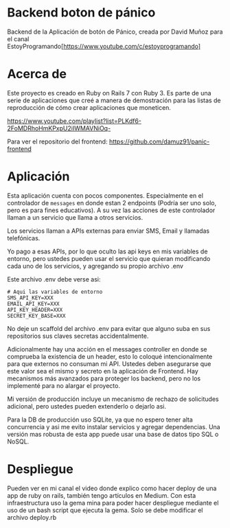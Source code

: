 # Backend boton de pánico
Backend de la Aplicación de botón de Pánico, creada por David Muñoz para el canal EstoyProgramando[https://www.youtube.com/c/estoyprogramando]

# Acerca de
Este proyecto es creado en Ruby on Rails 7 con Ruby 3. Es parte de una serie de aplicaciones que creé a manera de demostración para las listas de reproducción de cómo crear aplicaciones que moneticen.

https://www.youtube.com/playlist?list=PLKdf6-2FoMDRhoHmKPxpU2iIWMAVNiOq-

Para ver el repositorio del frontend: https://github.com/damuz91/panic-frontend

# Aplicación
Esta aplicación cuenta con pocos componentes. Especialmente en el controlador de `messages` en donde estan 2 endpoints (Podría ser uno solo, pero es para fines educativos). A su vez las acciones de este controlador llaman a un servicio que llama a otros servicios.

Los servicios llaman a APIs externas para enviar SMS, Email y llamadas telefónicas.

Yo pago a esas APIs, por lo que oculto las api keys en mis variables de entorno, pero ustedes pueden usar el servicio que quieran modificando cada uno de los servicios, y agregando su propio archivo .env

Este archivo .env debe verse asi:
```
# Aqui las variables de entorno
SMS_API_KEY=XXX
EMAIL_API_KEY=XXX
API_KEY_HEADER=XXX
SECRET_KEY_BASE=XXX
```

No deje un scaffold del archivo .env para evitar que alguno suba en sus repositorios sus claves secretas accidentalmente.

Adicionalmente hay una acción en el messages controller en donde se comprueba la existencia de un header, esto lo coloqué intencionalmente para que externos no consuman mi API. Ustedes deben asegurarse que este valor sea el mismo y secreto en la aplicación de Frontend. Hay mecanismos más avanzados para proteger los backend, pero no los implementé para no alargar el proyecto.

Mi versión de producción incluye un mecanismo de rechazo de solicitudes adicional, pero ustedes pueden extenderlo o dejarlo asi.

Para la DB de producción uso SQLite, ya que no espero tener alta concurrencia y asi me evito instalar servicios y agregar dependencias. Una versión mas robusta de esta app puede usar una base de datos tipo SQL o NoSQL.

# Despliegue

Pueden ver en mi canal el video donde explico como hacer deploy de una app de ruby on rails, también tengo artículos en Medium. Con esta infraestructura uso la gema mina para poder hacer despliegue mediante el uso de un bash script que ejecuta la gema. Solo se debe modificar el archivo deploy.rb